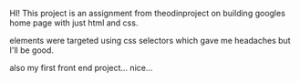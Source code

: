 HI!
This project is an assignment from theodinproject on building googles home page with just html and css.

elements were targeted using css selectors which gave me headaches but I'll be good.

also my first front end project... nice...
